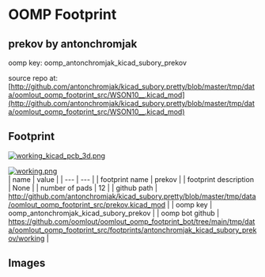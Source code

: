 # OOMP Footprint  
## prekov  by antonchromjak  
  
oomp key: oomp_antonchromjak_kicad_subory_prekov  
  
source repo at: [http://github.com/antonchromjak/kicad_subory.pretty/blob/master/tmp/data/oomlout_oomp_footprint_src/WSON10__.kicad_mod](http://github.com/antonchromjak/kicad_subory.pretty/blob/master/tmp/data/oomlout_oomp_footprint_src/WSON10__.kicad_mod)  
## Footprint  
  
[![working_kicad_pcb_3d.png](working_kicad_pcb_3d_600.png)](working_kicad_pcb_3d.png)  
  
[![working.png](working_600.png)](working.png)  
| name | value | 
| --- | --- | 
| footprint name | prekov | 
| footprint description | None | 
| number of pads | 12 | 
| github path | http://github.com/antonchromjak/kicad_subory.pretty/blob/master/tmp/data/oomlout_oomp_footprint_src/prekov.kicad_mod | 
| oomp key | oomp_antonchromjak_kicad_subory_prekov | 
| oomp bot github | https://github.com/oomlout/oomlout_oomp_footprint_bot/tree/main/tmp/data/oomlout_oomp_footprint_src/footprints/antonchromjak_kicad_subory_prekov/working | 
## Images  
